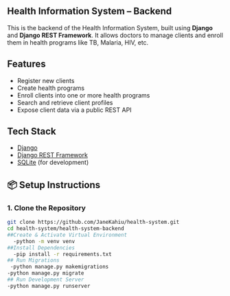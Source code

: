 ##  Health Information System – Backend

This is the backend of the Health Information System, built using **Django** and **Django REST Framework**. It allows doctors to manage clients and enroll them in health programs like TB, Malaria, HIV, etc.

##  Features

-  Register new clients
- Create health programs
-  Enroll clients into one or more health programs
-  Search and retrieve client profiles
-  Expose client data via a public REST API

##  Tech Stack

- [Django](https://www.djangoproject.com/)
- [Django REST Framework](https://www.django-rest-framework.org/)
- [SQLite](https://www.sqlite.org/index.html) (for development)

## 📦 Setup Instructions

### 1. Clone the Repository

```bash
git clone https://github.com/JaneKahiu/health-system.git
cd health-system/health-system-backend
##Create & Activate Virtual Environment
  -python -m venv venv
##Install Dependencies
  -pip install -r requirements.txt
## Run Migrations
 -python manage.py makemigrations
-python manage.py migrate
## Run Development Server
-python manage.py runserver





